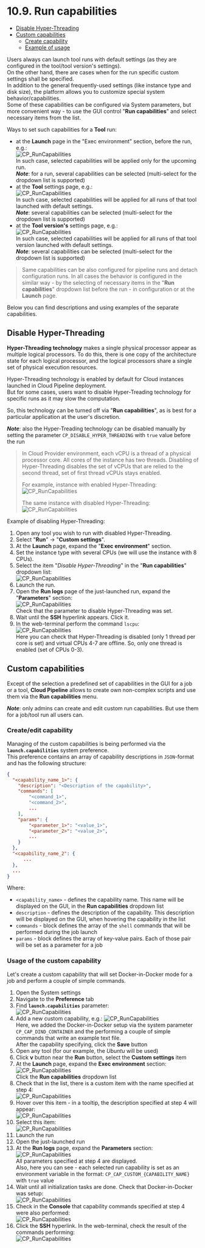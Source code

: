 # 10.9. Run capabilities

- [Disable Hyper-Threading](#disable-hyper-threading)
- [Custom capabilities](#custom-capabilities)
    - [Create capability](#createedit-capability)
    - [Example of usage](#usage-of-the-custom-capability)

Users always can launch tool runs with default settings (as they are configured in the tool/tool version's settings).  
On the other hand, there are cases when for the run specific custom settings shall be specified.  
In addition to the general frequently-used settings (like instance type and disk size), the platform allows you to customize special system behavior/capabilities.  
Some of these capabilities can be configured via System parameters, but more convenient way - to use the GUI control "**Run capabilities**" and select necessary items from the list.

Ways to set such capabilities for a **Tool** run:

- at the **Launch** page in the "Exec environment" section, before the run, e.g.:  
    ![CP_RunCapabilities](attachments/RunCapabilities_01.png)  
    In such case, selected capabilities will be applied only for the upcoming run.  
    **_Note_**: for a run, several capabilities can be selected (multi-select for the dropdown list is supported)
- at the **Tool** settings page, e.g.:  
    ![CP_RunCapabilities](attachments/RunCapabilities_02.png)  
    In such case, selected capabilities will be applied for all runs of that tool launched with default settings.  
    **_Note_**: several capabilities can be selected (multi-select for the dropdown list is supported)
- at the **Tool version's** settings page, e.g.:  
    ![CP_RunCapabilities](attachments/RunCapabilities_03.png)  
    In such case, selected capabilities will be applied for all runs of that tool version launched with default settings.  
    **_Note_**: several capabilities can be selected (multi-select for the dropdown list is supported)

> Same capabilities can be also configured for pipeline runs and detach configuration runs. In all cases the behavior is configured in the similar way - by the selecting of necessary items in the "**Run capabilities**" dropdown list before the run - in configuration or at the **Launch** page.

Below you can find descriptions and using examples of the separate capabilities.

## Disable Hyper-Threading

**Hyper-Threading technology** makes a single physical processor appear as multiple logical processors. To do this, there is one copy of the architecture state for each logical processor, and the logical processors share a single set of physical execution resources.

Hyper-Threading technology is enabled by default for Cloud instances launched in Cloud Pipeline deployment.  
But for some cases, users want to disable Hyper-Treading technology for specific runs as it may slow the computation.

So, this technology can be turned off via "**Run capabilities**", as is best for a particular application at the user's discretion.

**_Note_**: also the Hyper-Treading technology can be disabled manually by setting the parameter `CP_DISABLE_HYPER_THREADING` with `true` value before the run

> In Cloud Provider environment, each vCPU is a thread of a physical processor core. All cores of the instance has two threads. Disabling of Hyper-Threading disables the set of vCPUs that are relied to the second thread, set of first thread vCPUs stays enabled.
>
> For example, instance with enabled Hyper-Threading:  
> ![CP_RunCapabilities](attachments/RunCapabilities_04.png)
>
> The same instance with disabled Hyper-Threading:  
> ![CP_RunCapabilities](attachments/RunCapabilities_05.png)

Example of disabling Hyper-Threading:

1. Open any tool you wish to run with disabled Hyper-Threading.
2. Select "**Run**" → "**Custom settings**".
3. At the **Launch** page, expand the "**Exec environment**" section.
4. Set the instance type with several CPUs (we will use the instance with 8 CPUs).
5. Select the item "_Disable Hyper-Threading_" in the "**Run capabilities**" dropdown list:  
    ![CP_RunCapabilities](attachments/RunCapabilities_06.png)
6. Launch the run.
7. Open the **Run logs** page of the just-launched run, expand the "**Parameters**" section:  
    ![CP_RunCapabilities](attachments/RunCapabilities_07.png)  
    Check that the parameter to disable Hyper-Threading was set.
8. Wait until the **SSH** hyperlink appears. Click it.
9. In the web-terminal perform the command `lscpu`:  
    ![CP_RunCapabilities](attachments/RunCapabilities_08.png)  
    Here you can check that Hyper-Threading is disabled (only 1 thread per core is set) and virtual CPUs 4-7 are offline. So, only one thread is enabled (set of CPUs 0-3).

## Custom capabilities

Except of the selection a predefined set of capabilities in the GUI for a job or a tool, **Cloud Pipeline** allows to create own non-complex scripts and use them via the **Run capabilities** menu.

**_Note_**: only admins can create and edit custom run capabilities. But use them for a job/tool run all users can.

### Create/edit capability

Managing of the custom capabilities is being performed via the **`launch.capabilities`** system preference.  
This preference contains an array of capability descriptions in `JSON`-format and has the following structure:

``` json
{
  "<capability_name_1>": {
    "description": "<Description of the capability>",
    "commands": [
        "<command_1>",
        "<command_2>",
        ...
    ],
    "params": {
        "<parameter_1>": "<value_1>",
        "<parameter_2>": "<value_2>",
        ...
    }
  },
  "<capability_name_2": {
      ...
  },
  ...
}
```

Where:

- `<capability_name>` - defines the capability name. This name will be displayed on the GUI, in the **Run capabilities** dropdown list
- `description` - defines the description of the capability. This description will be displayed on the GUI, when hovering the capability in the list
- `commands` - block defines the array of the `shell` commands that will be performed during the job launch
- `params` - block defines the array of key-value pairs. Each of those pair will be set as a parameter for a job

### Usage of the custom capability

Let's create a custom capability that will set Docker-in-Docker mode for a job and perform a couple of simple commands.

1. Open the System settings
2. Navigate to the **Preference** tab
3. Find **`launch.capabilities`** parameter:  
    ![CP_RunCapabilities](attachments/RunCapabilities_09.png)
4. Add a new custom capability, e.g.:
    ![CP_RunCapabilities](attachments/RunCapabilities_10.png)  
    Here, we added the Docker-in-Docker setup via the system parameter `CP_CAP_DIND_CONTAINER` and the performing a couple of simple commands that write an example text file.  
    After the capability specifying, click the **Save** button
5. Open any tool (for our example, the _Ubuntu_ will be used)
6. Click **v** button near the **Run** button, select the **Custom settings** item
7. At the **Launch** page, expand the **Exec environment** section:  
    ![CP_RunCapabilities](attachments/RunCapabilities_11.png)  
    Click the **Run capabilities** dropdown list
8. Check that in the list, there is a custom item with the name specified at step 4:  
    ![CP_RunCapabilities](attachments/RunCapabilities_12.png)
9. Hover over this item - in a tooltip, the description specified at step 4 will appear:  
    ![CP_RunCapabilities](attachments/RunCapabilities_13.png)
10. Select this item:  
    ![CP_RunCapabilities](attachments/RunCapabilities_14.png)
11. Launch the run
12. Open the just-launched run
13. At the **Run logs** page, expand the **Parameters** section:  
    ![CP_RunCapabilities](attachments/RunCapabilities_15.png)  
    All parameters specified at step 4 are displayed.  
    Also, here you can see - each selected run capability is set as an environment variable in the format: `CP_CAP_CUSTOM_{CAPABILITY_NAME}` with `true` value
14. Wait until all initialization tasks are done. Check that Docker-in-Docker was setup:  
    ![CP_RunCapabilities](attachments/RunCapabilities_16.png)
15. Check in the **Console** that capability commands specified at step 4 were also performed:  
    ![CP_RunCapabilities](attachments/RunCapabilities_17.png)
16. Click the **SSH** hyperlink. In the web-terminal, check the result of the commands performing:  
    ![CP_RunCapabilities](attachments/RunCapabilities_18.png)
